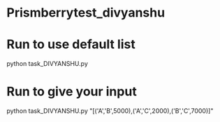 # Prismberrytest_divyanshu


# Run to use default list
python task_DIVYANSHU.py

# Run to give your input
python task_DIVYANSHU.py "[('A','B',5000),('A','C',2000),('B','C',7000)]"